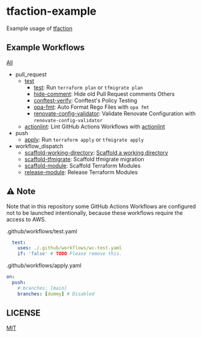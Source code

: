 # tfaction-example

Example usage of [tfaction](https://github.com/suzuki-shunsuke/tfaction)

## Example Workflows

[All](.github/workflows)

* pull_request
  * [test](.github/workflows/test.yaml)
    * [test](.github/workflows/wc-test.yaml): Run `terraform plan` or `tfmigrate plan`
    * [hide-comment](.github/workflows/wc-hide-comment.yaml): Hide old Pull Request comments
    Others
    * [conftest-verify](.github/workflows/wc-conftest-verify.yaml): Conftest's Policy Testing
    * [opa-fmt](.github/workflows/wc-opa-fmt.yaml): Auto Format Rego Files with `opa fmt`
    * [renovate-config-validator](.github/workflows/wc-renovate-config-validator.yaml): Validate Renovate Configuration with `renovate-config-validator`
  * [actionlint](.github/workflows/actionlint.yaml): Lint GitHub Actions Workflows with [actionlint](https://github.com/rhysd/actionlint)
* push
  * [apply](.github/workflows/apply.yaml): Run `terraform apply` or `tfmigrate apply`
* workflow_dispatch
  * [scaffold-working-directory](.github/workflows/scaffold-working-directory.yaml): [Scaffold a working directory](https://suzuki-shunsuke.github.io/tfaction/docs/feature/scaffold-working-dir)
  * [scaffold-tfmigrate](.github/workflows/scaffold-tfmigrate.yaml): Scaffold tfmigrate migration
  * [scaffold-module](.github/workflows/scaffold-module.yaml): Scaffold Terraform Modules
  * [release-module](.github/workflows/release-module.yaml): Release Terraform Modules

## :warning: Note

Note that in this repository some GitHub Actions Workflows are configured not to be launched intentionally, because these workflows require the access to AWS.

.github/workflows/test.yaml

```yaml
  test:
    uses: ./.github/workflows/wc-test.yaml
    if: 'false' # TODO Please remove this.
```

.github/workflows/apply.yaml

```yaml
on:
  push:
    # branches: [main]
    branches: [dummy] # Disabled
```

## LICENSE

[MIT](LICENSE)
